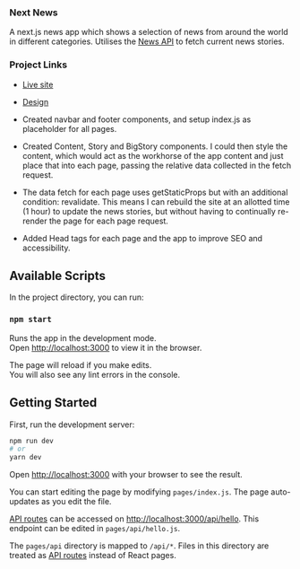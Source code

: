 ### Next News

A next.js news app which shows a selection of news from around the world in different categories. Utilises the [News API](https://newsapi.org/) to fetch current news stories.

### Project Links

- [Live site](https://next-news-chi.vercel.app/) 
- [Design](https://www.figma.com/file/q7KAfbdnGEvaW38EkTdUfg/Next-News?node-id=0%3A1)

- Created navbar and footer components, and setup index.js as placeholder for all pages.
- Created Content, Story and BigStory components. I could then style the content, which would act as the workhorse of the app content and just place that into each page, passing the relative data collected in the fetch request.
- The data fetch for each page uses getStaticProps but with an additional condition: revalidate. This means I can rebuild the site at an allotted time (1 hour) to update the news stories, but without having to continually re-render the page for each page request.
- Added Head tags for each page and the app to improve SEO and accessibility.

## Available Scripts

In the project directory, you can run:

### `npm start`

Runs the app in the development mode.\
Open [http://localhost:3000](http://localhost:3000) to view it in the browser.

The page will reload if you make edits.\
You will also see any lint errors in the console.

## Getting Started

First, run the development server:

```bash
npm run dev
# or
yarn dev
```

Open [http://localhost:3000](http://localhost:3000) with your browser to see the result.

You can start editing the page by modifying `pages/index.js`. The page auto-updates as you edit the file.

[API routes](https://nextjs.org/docs/api-routes/introduction) can be accessed on [http://localhost:3000/api/hello](http://localhost:3000/api/hello). This endpoint can be edited in `pages/api/hello.js`.

The `pages/api` directory is mapped to `/api/*`. Files in this directory are treated as [API routes](https://nextjs.org/docs/api-routes/introduction) instead of React pages.
